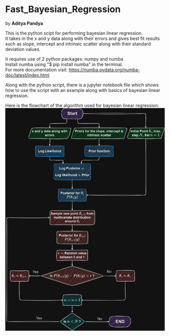 # Fast_Bayesian_Regression

by **Aditya Pandya**

This is the python scipt for performing bayesian linear regression.<br />
It takes in the x and y data along with their errors and gives best fit results such as slope, intercept and intrinsic scatter along with their standard deviation values.

It requires use of 2 python packages: numpy and numba <br />
Install numba using "$ pip install numba" in the terminal. <br />
For more documentation visit: https://numba.pydata.org/numba-doc/latest/index.html

Along with the python script, there is a jupyter notebook file which shows how to use the script with an example along with basics of bayesian linear regression.

Here is the flowchart of the algorithm used for bayesian linear regression:
![Flowchart][def]

[def]: Images/flowchart2.png